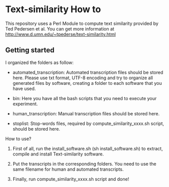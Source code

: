 Text-similarity How to
===============

This repository uses a Perl Module to compute text similarity provided by Ted Pedersen et al. You can get more information at
http://www.d.umn.edu/~tpederse/text-similarity.html


Getting started
---------------

I organized the folders as follow:

- automated_transcription: Automated transcription files should be stored here. Please use txt format, UTF-8 encoding and try to organize all generated files by software, creating a folder to each software that you have used.

- bin: Here you have all the bash scripts that you need to execute your experiment. 

- human_transcription: Manual transcription files should be stored here. 
 
- stoplist: Stop-words files, required by compute_similarity_xxxx.sh script, should be stored here.

How to use?

1. First of all, run the install_software.sh (sh install_software.sh) to extract, compile and install Text-similarity software.

2. Put the transcripts in the corresponding folders. You need to use the same filename for human and automated transcripts.

3. Finally, run compute_similarity_xxxx.sh script and done!


 



